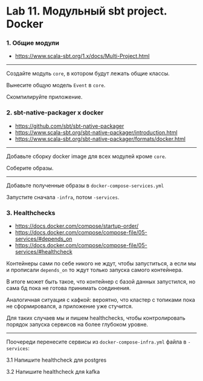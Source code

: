 # Lab 11. Модульный sbt project. Docker

### 1. Общие модули

- https://www.scala-sbt.org/1.x/docs/Multi-Project.html

---

Создайте модуль `core`, в котором будут лежать общие классы.

Вынесите общую модель `Event` в `core`.

Скомпилируйте приложение.

### 2. sbt-native-packager x docker

- https://github.com/sbt/sbt-native-packager
- https://www.scala-sbt.org/sbt-native-packager/introduction.html
- https://www.scala-sbt.org/sbt-native-packager/formats/docker.html

---

Добавьте сборку docker image для всех модулей кроме `core`.

Соберите образы.

---

Добавьте полученные образы в `docker-compose-services.yml`

Запустите сначала `-infra`, потом `-services`.

### 3. Healthchecks

- https://docs.docker.com/compose/startup-order/
- https://docs.docker.com/compose/compose-file/05-services/#depends_on
- https://docs.docker.com/compose/compose-file/05-services/#healthcheck

Контейнеры сами по себе никого не ждут, чтобы запуститься, а если мы и прописали `depends_on` то ждут только запуска
самого контейнера.

В итоге может быть такое, что контейнер с базой данных запустился, но сама бд пока не готова принимать соединения.

Аналогичная ситуация с кафкой: вероятно, что кластер с топиками пока не сформировался, а приложение уже стучится.

Для таких случаев мы и пишем healthchecks, чтобы контролировать порядок запуска сервисов на более глубоком уровне.

---

Поочереди перенесите сервисы из `docker-compose-infra.yml` файла в `-services`:

3.1 Напишите healthcheck для postgres

3.2 Напишите healthcheck для kafka
